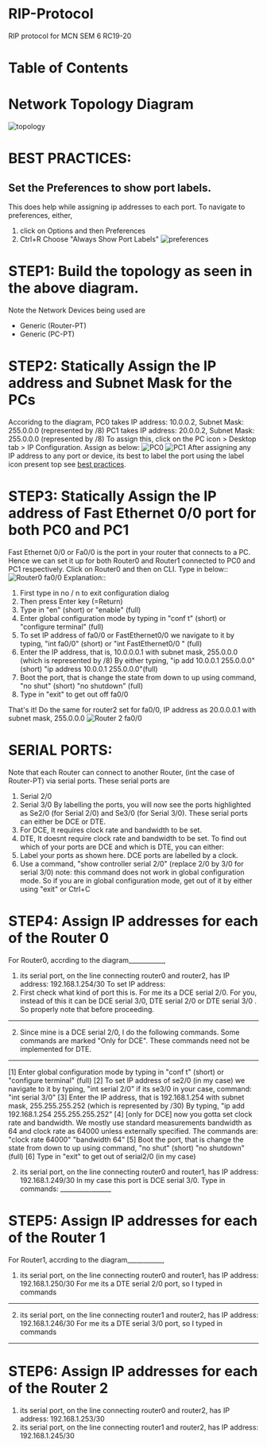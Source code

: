 # RIP-Protocol
RIP protocol for MCN SEM 6 RC19-20 

# Table of Contents

# Network Topology Diagram 
![topology](https://github.com/norac1243/RIP-Protocol/blob/main/PICTURES%20-%20RIP/1st%20network%20topo.JPG)
# BEST PRACTICES:
## Set the Preferences to show port labels. 
This does help while assigning ip addresses to each port.
To navigate to preferences, either,
1. click on Options and then Preferences
2. Ctrl+R
Choose "Always Show Port Labels"
![preferences](https://github.com/norac1243/RIP-Protocol/blob/main/PICTURES%20-%20RIP/2%20preferences.JPG)
##

# STEP1: Build the topology as seen in the above diagram.
Note the Network Devices being used are
- Generic (Router-PT)
- Generic (PC-PT)

# STEP2: Statically Assign the IP address and Subnet Mask for the PCs
Accoridng to the diagram,
PC0 takes IP address: 10.0.0.2, Subnet Mask: 255.0.0.0 (represented by /8)
PC1 takes IP address: 20.0.0.2, Subnet Mask: 255.0.0.0 (represented by /8)
To assign this, click on the PC icon > Desktop tab > IP Configuration.
Assign as below:
![PC0](https://github.com/norac1243/RIP-Protocol/blob/main/PICTURES%20-%20RIP/3%20IP%20Configuration%20PC0.JPG)
![PC1](https://github.com/norac1243/RIP-Protocol/blob/main/PICTURES%20-%20RIP/3%20IP%20Configuration%20PC1.JPG)
After assigning any IP address to any port or device, its best to label the port using the label icon present top
see [best practices](#best-practices). 

# STEP3: Statically Assign the IP address of Fast Ethernet 0/0 port for both PC0 and PC1
Fast Ethernet 0/0 or Fa0/0 is the port in your router that connects to a PC. 
Hence we can set it up for both Router0 and Router1 connected to PC0 and PC1 respectively.
Click on Router0 and then on CLI. 
Type in below::
![Router0 fa0/0](https://github.com/norac1243/RIP-Protocol/blob/main/PICTURES%20-%20RIP/3%20Router%200%20ip%20set%20fa00.JPG)
Explanation::
1. First type in no / n to exit configuration dialog
2. Then press Enter key (=Return)
3. Type in "en" (short) or "enable" (full) 
4. Enter global configuration mode by typing in  "conf t" (short) or "configure terminal" (full) 
5. To set IP address of fa0/0 or FastEthernet0/0 we navigate to it by typing,
 "int fa0/0" (short) or "int FastEthernet0/0 " (full) 
6. Enter the IP address, that is, 10.0.0.0.1 with subnet mask, 255.0.0.0 (which is represented by /8)
By either typing,
"ip add 10.0.0.1 255.0.0.0"(short)
"ip address 10.0.0.1 255.0.0.0"(full)
7. Boot the port, that is change the state from down to up using command,
"no shut" (short)
"no shutdown" (full)
8. Type in "exit" to get out off fa0/0

That's it!
Do the same for router2 set for fa0/0, IP address as 20.0.0.0.1 with subnet mask, 255.0.0.0 
![Router 2 fa0/0](https://github.com/norac1243/RIP-Protocol/blob/main/PICTURES%20-%20RIP/3%20Router2%20ip%20set%20fa00.JPG)

# SERIAL PORTS:
Note that each Router can connect to another Router, (int the case of Router-PT) via serial ports.
These serial ports are 
1. Serial 2/0 
2. Serial 3/0
By labelling the ports, you will now see the ports highlighted as Se2/0 (for Serial 2/0) and Se3/0 (for Serial 3/0).
These serial ports can either be DCE or DTE.
1. For DCE, It requires clock rate and bandwidth to be set.
2. DTE, It doesnt require clock rate and bandwidth to be set.
To find out which of your ports are DCE and which is DTE, you can either:
1. Label your ports as shown here. DCE ports are labelled by a clock.
2. Use a command, "show controller serial 2/0" (replace 2/0 by 3/0 for serial 3/0)
note: this command does not work in global configuration mode. So if you are in global configuration mode, get out of it by either using "exit" or Ctrl+C

# STEP4: Assign IP addresses for each of the Router 0

For Router0, accrding to the diagram___________, 
1. its serial port, on the line connecting router0 and router2, has IP address: 192.168.1.254/30
To set IP address:
1. First check what kind of port this is. For me its a DCE serial 2/0. For you, instead of this it can be DCE serial 3/0, DTE serial 2/0 or DTE serial 3/0 . So properly note that before proceeding.
___________
2. Since mine is a DCE serial 2/0, I do the following commands. Some commands are marked "Only for DCE". These commands need not be implemented for DTE.
__________________
[1] Enter global configuration mode by typing in  "conf t" (short) or "configure terminal" (full) 
[2] To set IP address of se2/0 (in my case) we navigate to it by typing,
 "int serial 2/0" 
if its se3/0 in your case, command:  "int serial 3/0" 
[3] Enter the IP address, that is 192.168.1.254 with subnet mask, 255.255.255.252 (which is represented by /30)
By typing,
"ip add 192.168.1.254 255.255.255.252"
[4] [only for DCE] now you gotta set clock rate and bandwidth. We mostly use standard measurements bandwidth as 64 and clock rate as 64000 unless externally specified.
The commands are:
"clock rate 64000"
"bandwidth 64"
[5] Boot the port, that is change the state from down to up using command,
"no shut" (short)
"no shutdown" (full)
[6] Type in "exit" to get out of serial2/0 (in my case)

2. its serial port, on the line connecting router0 and router1, has IP address: 192.168.1.249/30
In my case this port is DCE serial 3/0.
Type in commands: ________________


# STEP5: Assign IP addresses for each of the Router 1
For Router1, accrding to the diagram___________, 
1. its serial port, on the line connecting router0 and router1, has IP address: 192.168.1.250/30
For me its a DTE serial 2/0 port, so I typed in commands
__________

2. its serial port, on the line connecting router1 and router2, has IP address: 192.168.1.246/30
For me its a DTE serial 3/0 port, so I typed in commands
__________

# STEP6: Assign IP addresses for each of the Router 2
1. its serial port, on the line connecting router0 and router2, has IP address: 192.168.1.253/30
2. its serial port, on the line connecting router1 and router2, has IP address: 192.168.1.245/30






